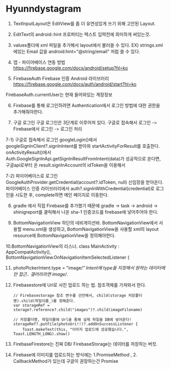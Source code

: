 # Hyunndystagram


1. TextInputLayout은 EditView를 좀 더 유연성있게 쓰기 위해 고안된 Layout.

2. EditText의 android::hint 프로퍼티는 텍스트 입력전에 희미하게 써있는것.

3. values폴더에 xml 파일을 추가해서 layout에서 불러쓸 수 있다.
EX) strings.xml에있는 Email 값을 android:hint="@string/email" 처럼 쓸 수 있다.

4. 앱 - 파이어베이스 연동 방법
https://firebase.google.com/docs/android/setup?hl=ko

5. FirebaseAuth
Firebase 인증 Android 라이브러리
https://firebase.google.com/docs/auth/android/start?hl=ko

FirebaseAuth.currentUser는 현재 들어와있는 계정정보

6. Firebase를 통해 로그인하려면
Authentication에서 로그인 방법에 대한 권한을 추가해줘야한다.

7. 구글 로그인
구글 로그인은 3단계로 이루어져 있다.
구글로 접속해서 로그인 -> Firebase에서 로그인 -> 로그인 처리

7-1) 구글로 접속해서 로그인
googleLogin()에서 googleSignInClient?.signInIntent를 받아와 startActivityForResult를 호출한다.
onActivityResult()에서 Auth.GoogleSignInApi.getSignInResultFromIntent(data)가 성공적으로 온다면,
구글api로부터 온  result.signInAccount의 idToken을 이용해서 

7-2) 파이어베이스로 로그인
GoogleAuthProvider.getCredential(account?.idToken, null) 신임장을 받아온다.
파이어베이스 인증 라이브러리에서  auth?.signInWithCredential(credential)로 로그인을 시도한 후,
complete하면 메인 페이지로 이동한다.

8. gradle 에서 직접 Firebase를 추가했기 때문에 gradle -> task -> android -> shinigreport를 클릭해서 나온
sha-1 인증코드를 firebase에 넣어주어야 한다.

9. BottomNavigationView 하단의 네비게이션바.
BottomNavigationView에서 사용할 menu.xml을 생성하고, 
BottomNavigationView을 사용할 xml의 layout resource에 BottomNavigationView을 정의해야한다.

10.BottomNavigationView의 리스너.
class MainActivity : AppCompatActivity(), BottomNavigationView.OnNavigationItemSelectedListener {

11. photoPickerIntent.type = "image/*"
Intent에 type을 지정해서 원하는 데이터에만 접근.. 갤러리라면 image/*.

12. Firebasestore에 Url로 사진 업로드 하는 법. 참조객체를 가져와서 한다.

        // Firebasestorage 참조 변수를 선언해서, child(storage 저장폴더명).child(파일이름_)를 정해준다.
        var storageRef = storage?.reference?.child("images")?.child(imageFilename)

        // 저장폴더명, 파일이름에 Url을 통해 실제 파일을 DB에 넣어준다!
        storageRef?.putFile(photoUri!!)?.addOnSuccessListener {
            Toast.makeText(this, "이미지 업로드에 성공했습니다.", Toast.LENGTH_LONG).show()

13. FirebaseFirestore는 진짜 DB/ FirebaseStorage는 데이터를 저장하는 버킷.

14. Firebase에 이미지를 업로드하는 방식에는 1.PromiseMethod , 2. CallbackMethod가 있는데 구글이 권장하는건 Promise
